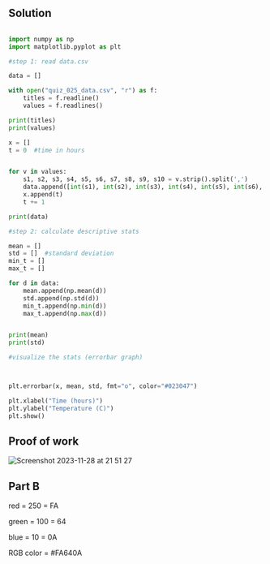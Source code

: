 ## Solution ##

```.py

import numpy as np
import matplotlib.pyplot as plt

#step 1: read data.csv

data = []

with open("quiz_025_data.csv", "r") as f:
    titles = f.readline()
    values = f.readlines()

print(titles)
print(values)

x = []
t = 0  #time in hours


for v in values:
    s1, s2, s3, s4, s5, s6, s7, s8, s9, s10 = v.strip().split(',')
    data.append([int(s1), int(s2), int(s3), int(s4), int(s5), int(s6), int(s7), int(s8), int(s9), int(s10)])
    x.append(t)
    t += 1

print(data)

#step 2: calculate descriptive stats

mean = []
std = []  #standard deviation
min_t = []
max_t = []

for d in data:
    mean.append(np.mean(d))
    std.append(np.std(d))
    min_t.append(np.min(d))
    max_t.append(np.max(d))


print(mean)
print(std)

#visualize the stats (errorbar graph)



plt.errorbar(x, mean, std, fmt="o", color="#023047")

plt.xlabel("Time (hours)")
plt.ylabel("Temperature (C)")
plt.show()

```


## Proof of work ##

![Screenshot 2023-11-28 at 21 51 27](https://github.com/yuxuantaoisak/unit_2/assets/144768397/d08f3600-d520-4a6f-9238-35c6cab975a9)

## Part B ##

red = 250 = FA

green = 100 = 64

blue = 10 = 0A

RGB color = #FA640A



